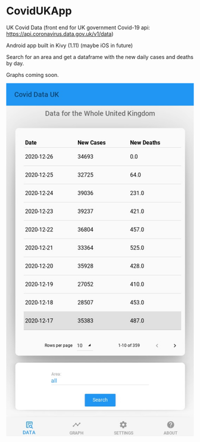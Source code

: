 # CovidUKApp

UK Covid Data (front end for UK government Covid-19 api: https://api.coronavirus.data.gov.uk/v1/data)

Android app built in Kivy (1.11) (maybe iOS in future)

Search for an area and get a dataframe with the new daily cases and deaths by day.

Graphs coming soon.

![alt text](https://raw.githubusercontent.com/nihilok/CovidUKApp/master/images/scr.jpg?raw=true)

